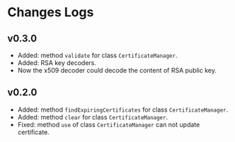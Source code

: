 # Changes Logs

## v0.3.0

- Added: method `validate` for class `CertificateManager`.
- Added: RSA key decoders.
- Now the x509 decoder could decode the content of RSA public key.

## v0.2.0

- Added: method `findExpiringCertificates` for class `CertificateManager`.
- Added: method `clear` for class `CertificateManager`.
- Fixed: method `use` of class `CertificateManager` can not update certificate.
